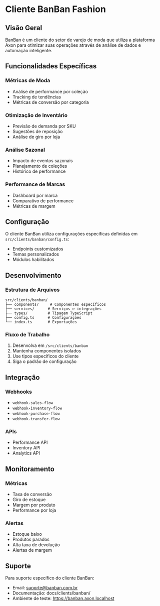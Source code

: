 # Cliente BanBan Fashion

## Visão Geral
BanBan é um cliente do setor de varejo de moda que utiliza a plataforma Axon para otimizar suas operações através de análise de dados e automação inteligente.

## Funcionalidades Específicas

### Métricas de Moda
- Análise de performance por coleção
- Tracking de tendências
- Métricas de conversão por categoria

### Otimização de Inventário
- Previsão de demanda por SKU
- Sugestões de reposição
- Análise de giro por loja

### Análise Sazonal
- Impacto de eventos sazonais
- Planejamento de coleções
- Histórico de performance

### Performance de Marcas
- Dashboard por marca
- Comparativo de performance
- Métricas de margem

## Configuração

O cliente BanBan utiliza configurações específicas definidas em `src/clients/banban/config.ts`:
- Endpoints customizados
- Temas personalizados
- Módulos habilitados

## Desenvolvimento

### Estrutura de Arquivos
```
src/clients/banban/
├── components/     # Componentes específicos
├── services/      # Serviços e integrações
├── types/         # Tipagem TypeScript
├── config.ts      # Configurações
└── index.ts       # Exportações
```

### Fluxo de Trabalho
1. Desenvolva em `/src/clients/banban`
2. Mantenha componentes isolados
3. Use tipos específicos do cliente
4. Siga o padrão de configuração

## Integração

### Webhooks
- `webhook-sales-flow`
- `webhook-inventory-flow`
- `webhook-purchase-flow`
- `webhook-transfer-flow`

### APIs
- Performance API
- Inventory API
- Analytics API

## Monitoramento

### Métricas
- Taxa de conversão
- Giro de estoque
- Margem por produto
- Performance por loja

### Alertas
- Estoque baixo
- Produtos parados
- Alta taxa de devolução
- Alertas de margem

## Suporte

Para suporte específico do cliente BanBan:
- Email: suporte@banban.com.br
- Documentação: docs/clients/banban/
- Ambiente de teste: https://banban.axon.localhost 